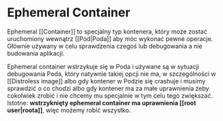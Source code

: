 # Ephemeral Container

Ephemeral [[Container]] to specjalny typ kontenera, który może zostać uruchomiony wewnątrz [[Pod|Poda]] aby móc wykonać pewne operacje. Głównie używany w celu sprawdzenia czegoś lub debugowania a nie budowania aplikacji.

Ephemeral container wstrzykuje się w Poda i używane są w sytuacji debugowania Poda, który natywnie takiej opcji nie ma, w szczególności w [[Distroless image]] albo gdy kontener w Podzie się crashuje i musimy sprawdzić o co chodzi albo gdy kontener ma za małe uprawnienia żeby cokolwiek zrobić i nie chcemy mu specjalnie w tym celu tego zwiększać. Istotne: **wstrzyknięty ephemeral container ma uprawnienia [[root user|roota]]**, więc możemy robić wszystko.

